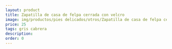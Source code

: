```yaml
---
layout: product
title: Zapatilla de casa de felpa cerrada con velcro 
image: img/productos/pies delicados/otros/Zapatilla de casa de felpa cerrada con velcro =25=gris cabrera.webp
price: 25
tags: gris cabrera
description: 
order: 0
---
```

